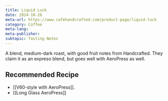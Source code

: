 ```yaml
---
title: Liquid Luck
date: 2024-10-26
meta-url: https://www.cafehandcrafted.com/product-page/liquid-luck
category: Coffee
meta-lang: 
meta-publisher: 
subtopic: Tasting Notes
---
```



A blend, medium-dark roast, with good fruit notes from Handcrafted. They claim it as an expreso blend, but goes well with AeroPress as well. 

## Recommended Recipe
- [[V60-style with AeroPress]].
- [[Long Glass AeroPress]]